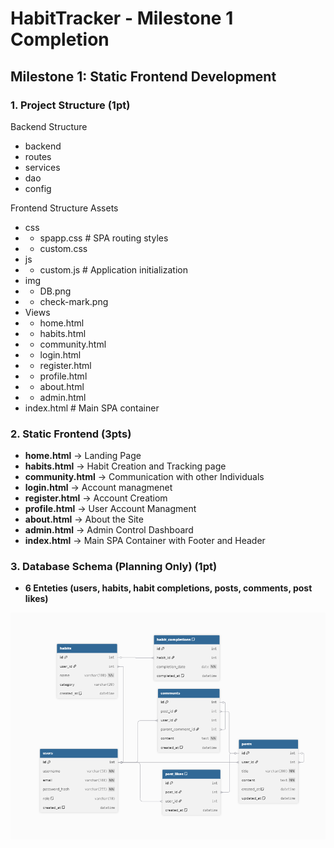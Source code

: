 # HabitTracker - Milestone 1 Completion

## Milestone 1: Static Frontend Development

### 1. Project Structure (1pt)

Backend Structure
- backend
- routes
- services
- dao
- config

Frontend Structure
Assets
- css
- - spapp.css # SPA routing styles
- - custom.css
- js
- - custom.js # Application initialization
- img
- - DB.png
- - check-mark.png
- Views
- - home.html
- - habits.html
- - community.html
- - login.html
- - register.html
- - profile.html
- - about.html
- - admin.html
- index.html # Main SPA container

### 2. Static Frontend (3pts)

- **home.html** -> Landing Page
- **habits.html** -> Habit Creation and Tracking page
- **community.html** -> Communication with other Individuals 
- **login.html** -> Account managmenet
- **register.html** -> Account Creatiom 
- **profile.html** -> User Account Managment
- **about.html** -> About the Site
- **admin.html** -> Admin Control Dashboard
- **index.html** -> Main SPA Container with Footer and Header

### 3. Database Schema (Planning Only) (1pt)
- **6 Enteties (users, habits, habit completions, posts, comments, post likes)**

![Database Schema](./Frontend/Assets/img/DB.png)